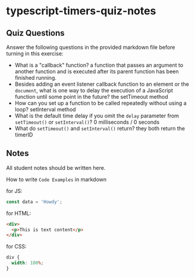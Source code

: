 # typescript-timers-quiz-notes

## Quiz Questions

Answer the following questions in the provided markdown file before turning in this exercise:

- What is a "callback" function?
  a function that passes an argument to another function and is executed after its parent function has been finished running.
- Besides adding an event listener callback function to an element or the `document`, what is one way to delay the execution of a JavaScript function until some point in the future?
  the setTimeout method
- How can you set up a function to be called repeatedly without using a loop?
  setInterval method
- What is the default time delay if you omit the `delay` parameter from `setTimeout()` or `setInterval()`?
  0 milliseconds / 0 seconds
- What do `setTimeout()` and `setInterval()` return?
  they both return the timerID

## Notes

All student notes should be written here.

How to write `Code Examples` in markdown

for JS:

```javascript
const data = 'Howdy';
```

for HTML:

```html
<div>
  <p>This is text content</p>
</div>
```

for CSS:

```css
div {
  width: 100%;
}
```
